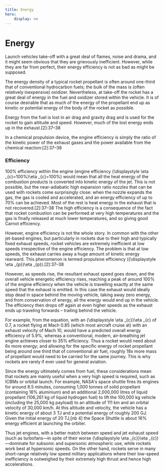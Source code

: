 ```yaml
---
title: Energy
hero:
    display: no
---
```


# Energy

Launch vehicles take-off with a great deal of flames, noise and drama, and it might seem obvious that they are grievously inefficient. However, while they are far from perfect, their energy efficiency is not as bad as might be supposed.

The energy density of a typical rocket propellant is often around one-third that of conventional hydrocarbon fuels; the bulk of the mass is (often relatively inexpensive) oxidizer. Nevertheless, at take-off the rocket has a great deal of energy in the fuel and oxidizer stored within the vehicle. It is of course desirable that as much of the energy of the propellant end up as kinetic or potential energy of the body of the rocket as possible.

Energy from the fuel is lost in air drag and gravity drag and is used for the rocket to gain altitude and speed. However, much of the lost energy ends up in the exhaust.[2]:37–38

In a chemical propulsion device, the engine efficiency is simply the ratio of the kinetic power of the exhaust gases and the power available from the chemical reaction:[2]:37–38

### Efficiency

100% efficiency within the engine (engine efficiency {\displaystyle \eta _{c}=100\%}\eta _{c}=100\%) would mean that all the heat energy of the combustion products is converted into kinetic energy of the jet. This is not possible, but the near-adiabatic high expansion ratio nozzles that can be used with rockets come surprisingly close: when the nozzle expands the gas, the gas is cooled and accelerated, and an energy efficiency of up to 70% can be achieved. Most of the rest is heat energy in the exhaust that is not recovered.[2]:37–38 The high efficiency is a consequence of the fact that rocket combustion can be performed at very high temperatures and the gas is finally released at much lower temperatures, and so giving good Carnot efficiency.

However, engine efficiency is not the whole story. In common with the other jet-based engines, but particularly in rockets due to their high and typically fixed exhaust speeds, rocket vehicles are extremely inefficient at low speeds irrespective of the engine efficiency. The problem is that at low speeds, the exhaust carries away a huge amount of kinetic energy rearward. This phenomenon is termed propulsive efficiency ({\displaystyle \eta _{p}}\eta _{p}).[2]:37–38

However, as speeds rise, the resultant exhaust speed goes down, and the overall vehicle energetic efficiency rises, reaching a peak of around 100% of the engine efficiency when the vehicle is travelling exactly at the same speed that the exhaust is emitted. In this case the exhaust would ideally stop dead in space behind the moving vehicle, taking away zero energy, and from conservation of energy, all the energy would end up in the vehicle. The efficiency then drops off again at even higher speeds as the exhaust ends up traveling forwards – trailing behind the vehicle.

For example, from the equation, with an {\displaystyle \eta _{c}}\eta _{c} of 0.7, a rocket flying at Mach 0.85 (which most aircraft cruise at) with an exhaust velocity of Mach 10, would have a predicted overall energy efficiency of 5.9%, whereas a conventional, modern, air-breathing jet engine achieves closer to 35% efficiency. Thus a rocket would need about 6x more energy; and allowing for the specific energy of rocket propellant being around one third that of conventional air fuel, roughly 18x more mass of propellant would need to be carried for the same journey. This is why rockets are rarely if ever used for general aviation.

Since the energy ultimately comes from fuel, these considerations mean that rockets are mainly useful when a very high speed is required, such as ICBMs or orbital launch. For example, NASA's space shuttle fires its engines for around 8.5 minutes, consuming 1,000 tonnes of solid propellant (containing 16% aluminium) and an additional 2,000,000 litres of liquid propellant (106,261 kg of liquid hydrogen fuel) to lift the 100,000 kg vehicle (including the 25,000 kg payload) to an altitude of 111 km and an orbital velocity of 30,000 km/h. At this altitude and velocity, the vehicle has a kinetic energy of about 3 TJ and a potential energy of roughly 200 GJ. Given the initial energy of 20 TJ,[nb 4] the Space Shuttle is about 16% energy efficient at launching the orbiter.

Thus jet engines, with a better match between speed and jet exhaust speed (such as turbofans—in spite of their worse {\displaystyle \eta _{c}}\eta _{c})—dominate for subsonic and supersonic atmospheric use, while rockets work best at hypersonic speeds. On the other hand, rockets serve in many short-range relatively low speed military applications where their low-speed inefficiency is outweighed by their extremely high thrust and hence high accelerations.